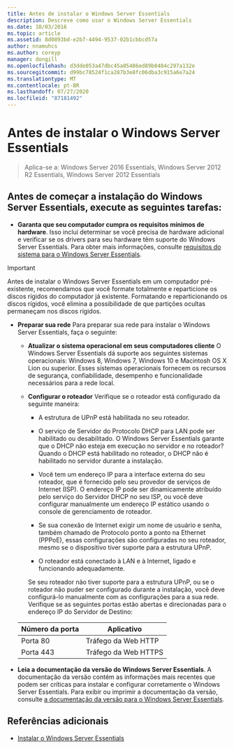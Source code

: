 ```yaml
---
title: Antes de instalar o Windows Server Essentials
description: Descreve como usar o Windows Server Essentials
ms.date: 10/03/2016
ms.topic: article
ms.assetid: 8d0893bd-e2b7-4494-9537-02b1cbbcd57a
author: nnamuhcs
ms.author: coreyp
manager: dongill
ms.openlocfilehash: d3dde053a47dbc45a05486ed89b0484c297a132e
ms.sourcegitcommit: d99bc78524f1ca287b3e8fc06dba3c915a6e7a24
ms.translationtype: MT
ms.contentlocale: pt-BR
ms.lasthandoff: 07/27/2020
ms.locfileid: "87181492"
---
```

# <a name="before-you-install-windows-server-essentials"></a>Antes de instalar o Windows Server Essentials

>Aplica-se a: Windows Server 2016 Essentials, Windows Server 2012 R2 Essentials, Windows Server 2012 Essentials

##  <a name="before-you-begin-your-installation-of--windows-server-essentials-perform-the-following-tasks"></a><a name="BKMK_BeforeYouBegin"></a>Antes de começar a instalação do Windows Server Essentials, execute as seguintes tarefas:

-   **Garanta que seu computador cumpra os requisitos mínimos de hardware**. Isso inclui determinar se você precisa de hardware adicional e verificar se os drivers para seu hardware têm suporte do Windows Server Essentials. Para obter mais informações, consulte [requisitos do sistema para o Windows Server Essentials](../get-started/system-requirements.md).

> [!IMPORTANT]
> Antes de instalar o Windows Server Essentials em um computador pré-existente, recomendamos que você formate totalmente e reparticione os discos rígidos do computador já existente. Formatando e reparticionando os discos rígidos, você elimina a possibilidade de que partições ocultas permaneçam nos discos rígidos.

- **Preparar sua rede** Para preparar sua rede para instalar o Windows Server Essentials, faça o seguinte:


  - **Atualizar o sistema operacional em seus computadores cliente**  O Windows Server Essentials dá suporte aos seguintes sistemas operacionais: Windows 8, Windows 7, Windows 10 e Macintosh OS X Lion ou superior. Esses sistemas operacionais fornecem os recursos de segurança, confiabilidade, desempenho e funcionalidade necessários para a rede local.

  - **Configurar o roteador** Verifique se o roteador está configurado da seguinte maneira:

    -   A estrutura de UPnP está habilitada no seu roteador.

    -   O serviço de Servidor do Protocolo DHCP para LAN pode ser habilitado ou desabilitado.  O Windows Server Essentials garante que o DHCP não esteja em execução no servidor e no roteador? Quando o DHCP está habilitado no roteador, o DHCP não é habilitado no servidor durante a instalação.

    -   Você tem um endereço IP para a interface externa do seu roteador, que é fornecido pelo seu provedor de serviços de Internet (ISP). O endereço IP pode ser dinamicamente atribuído pelo serviço do Servidor DHCP no seu ISP, ou você deve configurar manualmente um endereço IP estático usando o console de gerenciamento de roteador.

    -   Se sua conexão de Internet exigir um nome de usuário e senha, também chamado de Protocolo ponto a ponto na Ethernet (PPPoE), essas configurações são configuradas no seu roteador, mesmo se o dispositivo tiver suporte para a estrutura UPnP.

    -   O roteador está conectado à LAN e à Internet, ligado e funcionando adequadamente.

    Se seu roteador não tiver suporte para a estrutura UPnP, ou se o roteador não puder ser configurado durante a instalação, você deve configurá-lo manualmente com as configurações para a sua rede. Verifique se as seguintes portas estão abertas e direcionadas para o endereço IP do Servidor de Destino:

  |Número da porta|Aplicativo|
  |-----------------|-----------------|
  |Porta 80|Tráfego da Web HTTP|
  |Porta 443|Tráfego da Web HTTPS|


- **Leia a documentação da versão do Windows Server Essentials**. A documentação da versão contém as informações mais recentes que podem ser críticas para instalar e configurar corretamente o Windows Server Essentials. Para exibir ou imprimir a documentação da versão, consulte [a documentação da versão para o Windows Server Essentials](../get-started/release-notes.md).

## <a name="additional-references"></a>Referências adicionais

-   [Instalar o Windows Server Essentials](Install-Windows-Server-Essentials.md)

